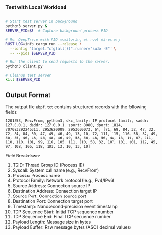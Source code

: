 
### Test with Local Workload

```bash

# Start test server in background
python3 server.py &
SERVER_PID=$!  # Capture background process PID

# Run DeepTrace with PID monitoring at root directory
RUST_LOG=info cargo run --release \
  --config 'target."cfg(all())".runner="sudo -E"' \
  -- --pids $SERVER_PID

# Run the client to send requests to the server.
python3 client.py

# Cleanup test server
kill $SERVER_PID
```

## Output Format

The output file `ebpf.txt` contains structured records with the following fields:
```plaintext
1201353, RecvFrom, python3, skc_family: IP protocol family, saddr: 127.0.0.1, daddr: 127.0.0.1, sport: 8080, dport: 1814, 707083292245311, 2953620009, 2953620073, 64, [71, 69, 84, 32, 47, 32, 72, 84, 84, 80, 47, 49, 46, 49, 13, 10, 72, 111, 115, 116, 58, 32, 49, 50, 55, 46, 48, 46, 48, 46, 49, 58, 56, 48, 56, 48, 13, 10, 67, 111, 110, 110, 101, 99, 116, 105, 111, 110, 58, 32, 107, 101, 101, 112, 45, 97, 108, 105, 118, 101, 13, 10, 13, 10]
```

Field Breakdown:
1. TGID: Thread Group ID (Process ID)
2. Syscall: System call name (e.g., RecvFrom)
3. Process: Process name
4. Protocol Family: Network protocol (Ie.g., Pv4/IPv6)
5. Source Address: Connection source IP
6. Destination Address: Connection target IP
7. Source Port: Connection source port
8. Destination Port: Connection target port
9. Timestamp: Nanosecond-precision event timestamp
10. TCP Sequence Start: Initial TCP sequence number
11. TCP Sequence End: Final TCP sequence number
12. Payload Length: Message size in bytes
13. Payload Buffer: Raw message bytes (ASCII decimal values)